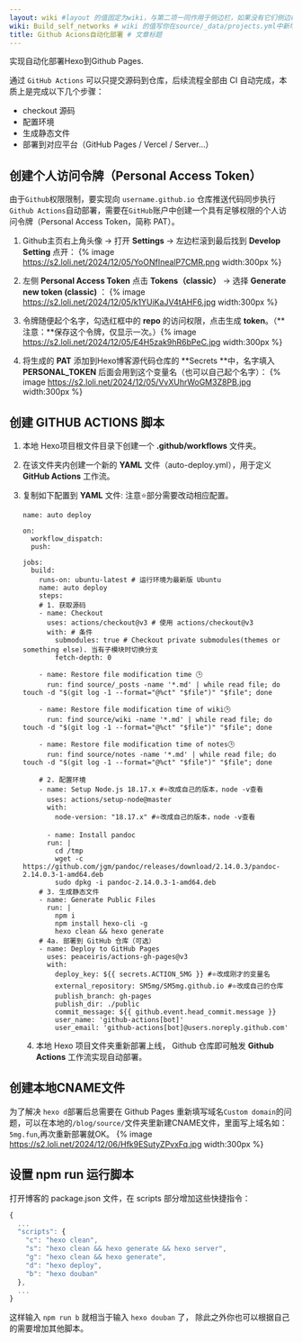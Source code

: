 ```yaml
---
layout: wiki #layout 的值固定为wiki，与第二项一同作用于侧边栏，如果没有它们侧边栏也会消失
wiki: Build_self_networks # wiki 的值写你在source/_data/projects.yml中新增的项目名
title: Github Acions自动化部署 # 文章标题
---
```


实现自动化部署Hexo到Github Pages.

<!-- more -->
通过 `GitHub Actions` 可以只提交源码到仓库，后续流程全部由 CI 自动完成，本质上是完成以下几个步骤：

- checkout 源码
- 配置环境
- 生成静态文件
- 部署到对应平台（GitHub Pages / Vercel / Server…）

## 创建个人访问令牌（Personal Access Token）

由于`Github`权限限制，要实现向 `username.github.io` 仓库推送代码同步执行`Github Actions`自动部署，需要在`GitHub`账户中创建一个具有足够权限的个人访问令牌（Personal Access Token，简称 PAT）。
1. Github主页右上角头像 -> 打开 **Settings** -> 左边栏滚到最后找到 **Develop Setting** 点开：
{% image https://s2.loli.net/2024/12/05/YoONfInealP7CMR.png width:300px %}

2. 左侧 **Personal Access Token** 点击 **Tokens（classic）** -> 选择 **Generate new token (classic)** ：
{% image  https://s2.loli.net/2024/12/05/k1YUiKaJV4tAHF6.jpg  width:300px %}

3. 令牌随便起个名字，勾选红框中的 **repo** 的访问权限，点击生成 **token**。（**注意：**保存这个令牌，仅显示一次。）{% image https://s2.loli.net/2024/12/05/E4H5zak9hR6bPeC.jpg  width:300px  %}
4.  将生成的 **PAT** 添加到Hexo博客源代码仓库的 **Secrets **中，名字填入 **PERSONAL_TOKEN** 后面会用到这个变量名（也可以自己起个名字）：
{% image  https://s2.loli.net/2024/12/05/VvXUhrWoGM3Z8PB.jpg  width:300px  %}



## 创建 GITHUB ACTIONS 脚本

1. 本地 Hexo项目根文件目录下创建一个 **.github/workflows** 文件夹。

2. 在该文件夹内创建一个新的 **YAML** 文件（auto-deploy.yml），用于定义 **GitHub Actions** 工作流。

3. 复制如下配置到 **YAML** 文件: 注意⭐部分需要改动相应配置。

   ```
   name: auto deploy
   
   on:
     workflow_dispatch:
     push:
   
   jobs:
     build:
       runs-on: ubuntu-latest # 运行环境为最新版 Ubuntu
       name: auto deploy
       steps:
       # 1. 获取源码
       - name: Checkout
         uses: actions/checkout@v3 # 使用 actions/checkout@v3
         with: # 条件
           submodules: true # Checkout private submodules(themes or something else). 当有子模块时切换分支
           fetch-depth: 0
   
       - name: Restore file modification time 🕒
         run: find source/_posts -name '*.md' | while read file; do touch -d "$(git log -1 --format="@%ct" "$file")" "$file"; done
   
       - name: Restore file modification time of wiki🕒
         run: find source/wiki -name '*.md' | while read file; do touch -d "$(git log -1 --format="@%ct" "$file")" "$file"; done
   
       - name: Restore file modification time of notes🕒
         run: find source/notes -name '*.md' | while read file; do touch -d "$(git log -1 --format="@%ct" "$file")" "$file"; done
            
       # 2. 配置环境
       - name: Setup Node.js 18.17.x #⭐改成自己的版本，node -v查看
         uses: actions/setup-node@master
         with:
           node-version: "18.17.x" #⭐改成自己的版本，node -v查看
           
         - name: Install pandoc
         run: |
           cd /tmp
           wget -c https://github.com/jgm/pandoc/releases/download/2.14.0.3/pandoc-2.14.0.3-1-amd64.deb
           sudo dpkg -i pandoc-2.14.0.3-1-amd64.deb
       # 3. 生成静态文件
       - name: Generate Public Files
         run: |
           npm i
           npm install hexo-cli -g
           hexo clean && hexo generate
       # 4a. 部署到 GitHub 仓库（可选）
       - name: Deploy to GitHub Pages
         uses: peaceiris/actions-gh-pages@v3
         with:
           deploy_key: ${{ secrets.ACTION_5MG }} #⭐改成刚才的变量名
           external_repository: SM5mg/SM5mg.github.io #⭐改成自己的仓库
           publish_branch: gh-pages
           publish_dir: ./public
           commit_message: ${{ github.event.head_commit.message }}
           user_name: 'github-actions[bot]'
           user_email: 'github-actions[bot]@users.noreply.github.com'
   ```

   4. 本地 Hexo 项目文件夹重新部署上线， Github 仓库即可触发 **Github Actions** 工作流实现自动部署。

## 创建本地CNAME文件
为了解决 `hexo d`部署后总需要在 Github Pages 重新填写域名`Custom domain`的问题，可以在本地的`/blog/source/`文件夹里新建CNAME文件，里面写上域名如：`5mg.fun`,再次重新部署就OK。
{% image https://s2.loli.net/2024/12/06/Hfk9ESutyZPvxFq.jpg width:300px %}

## 设置 npm run 运行脚本
打开博客的 package.json 文件，在 scripts 部分增加这些快捷指令：
```js package.json
{
  ...
  "scripts": {
    "c": "hexo clean",
    "s": "hexo clean && hexo generate && hexo server",
    "g": "hexo clean && hexo generate",
    "d": "hexo deploy",
    "b": "hexo douban"
  },
  ...
}
```
这样输入 `npm run b` 就相当于输入 `hexo douban` 了，
除此之外你也可以根据自己的需要增加其他脚本。